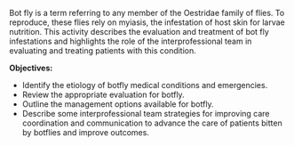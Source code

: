 Bot fly is a term referring to any member of the Oestridae family of flies. To reproduce, these flies rely on myiasis, the infestation of host skin for larvae nutrition. This activity describes the evaluation and treatment of bot fly infestations and highlights the role of the interprofessional team in evaluating and treating patients with this condition.

**Objectives:**
- Identify the etiology of botfly medical conditions and emergencies.
- Review the appropriate evaluation for botfly.
- Outline the management options available for botfly.
- Describe some interprofessional team strategies for improving care coordination and communication to advance the care of patients bitten by botflies and improve outcomes.
